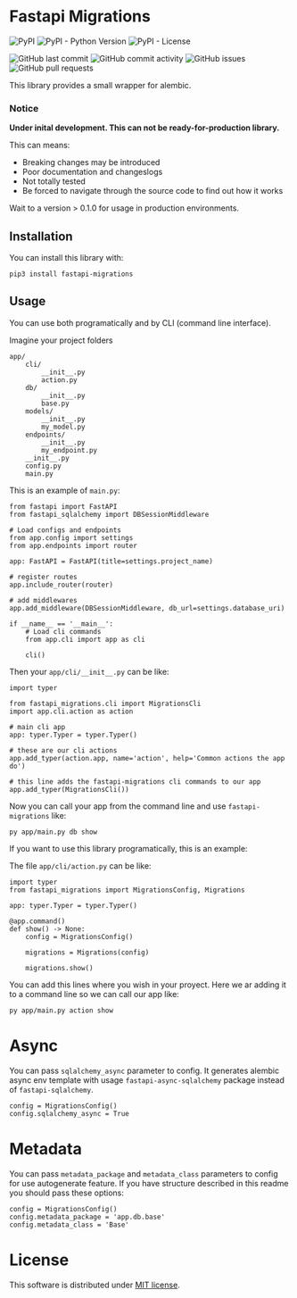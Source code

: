 # Fastapi Migrations

![PyPI](https://img.shields.io/pypi/v/fastapi-migrations)
![PyPI - Python Version](https://img.shields.io/pypi/pyversions/fastapi-migrations)
![PyPI - License](https://img.shields.io/pypi/l/fastapi-migrations)

![GitHub last commit](https://img.shields.io/github/last-commit/uselessscat/fastapi-migrations)
![GitHub commit activity](https://img.shields.io/github/commit-activity/m/uselessscat/fastapi-migrations)
![GitHub issues](https://img.shields.io/github/issues/uselessscat/fastapi-migrations)
![GitHub pull requests](https://img.shields.io/github/issues-pr/uselessscat/fastapi-migrations)

This library provides a small wrapper for alembic.

### Notice

**Under inital development. This can not be ready-for-production library.**

This can means:

- Breaking changes may be introduced
- Poor documentation and changeslogs
- Not totally tested
- Be forced to navigate through the source code to find out how it works

Wait to a version > 0.1.0 for usage in production environments.

## Installation

You can install this library with:

    pip3 install fastapi-migrations

## Usage

You can use both programatically and by CLI (command line interface).

Imagine your project folders

    app/
        cli/
            __init__.py
            action.py
        db/
            __init__.py
            base.py
        models/
            __init__.py
            my_model.py
        endpoints/
            __init__.py
            my_endpoint.py
        __init__.py
        config.py
        main.py

This is an example of `main.py`:

    from fastapi import FastAPI
    from fastapi_sqlalchemy import DBSessionMiddleware

    # Load configs and endpoints
    from app.config import settings
    from app.endpoints import router

    app: FastAPI = FastAPI(title=settings.project_name)

    # register routes
    app.include_router(router)

    # add middlewares
    app.add_middleware(DBSessionMiddleware, db_url=settings.database_uri)

    if __name__ == '__main__':
        # Load cli commands
        from app.cli import app as cli

        cli()

Then your `app/cli/__init__.py` can be like:

    import typer

    from fastapi_migrations.cli import MigrationsCli
    import app.cli.action as action

    # main cli app
    app: typer.Typer = typer.Typer()

    # these are our cli actions
    app.add_typer(action.app, name='action', help='Common actions the app do')

    # this line adds the fastapi-migrations cli commands to our app
    app.add_typer(MigrationsCli())

Now you can call your app from the command line and use `fastapi-migrations` like:

    py app/main.py db show

If you want to use this library programatically, this is an example:

The file `app/cli/action.py` can be like:

    import typer
    from fastapi_migrations import MigrationsConfig, Migrations

    app: typer.Typer = typer.Typer()

    @app.command()
    def show() -> None:
        config = MigrationsConfig()

        migrations = Migrations(config)

        migrations.show()

You can add this lines where you wish in your proyect. Here we ar adding it to a command line so we can call our app like:

    py app/main.py action show


# Async

You can pass `sqlalchemy_async` parameter to config. It generates alembic async env template with usage `fastapi-async-sqlalchemy` package instead of `fastapi-sqlalchemy`.

    config = MigrationsConfig()
    config.sqlalchemy_async = True


# Metadata

You can pass `metadata_package` and `metadata_class` parameters to config for use autogenerate feature.
If you have structure described in this readme you should pass these options:

    config = MigrationsConfig()
    config.metadata_package = 'app.db.base'
    config.metadata_class = 'Base'

# License

This software is distributed under [MIT license](LICENSE).
